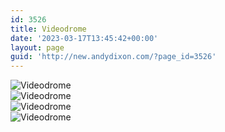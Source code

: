 ```yaml
---
id: 3526
title: Videodrome
date: '2023-03-17T13:45:42+00:00'
layout: page
guid: 'http://new.andydixon.com/?page_id=3526'
---
```


![Videodrome](https://i0.wp.com/assets.g8x2.ldn.idrivee2-23.com/posters/Videodrome%2001.jpg?w=1200&ssl=1 "Videodrome")  
![Videodrome](https://i0.wp.com/assets.g8x2.ldn.idrivee2-23.com/posters/Videodrome%2002.jpg?w=1200&ssl=1 "Videodrome")  
![Videodrome](https://i0.wp.com/assets.g8x2.ldn.idrivee2-23.com/posters/Videodrome%2003.jpg?w=1200&ssl=1 "Videodrome")  
![Videodrome](https://i0.wp.com/assets.g8x2.ldn.idrivee2-23.com/posters/Videodrome%2004.jpg?w=1200&ssl=1 "Videodrome")